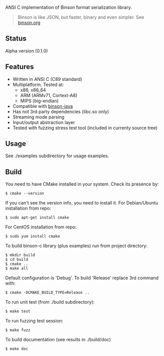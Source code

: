 ANSI C implementation of Binson format serialization library.

> Binson is like JSON, but faster, binary and even simpler. See [binson.org](http://binson.org/)

Status
---------

Alpha version (0.1.0)

Features
---------

* Written in ANSI C (C89 standard)
* Multiplatform. Tested at:
  * x86, x86_64
  * ARM (ARMv71, Cortext-A8)
  * MIPS (big-endian)
* Compatible with [binson-java](https://github.com/franslundberg/binson-java)
* Has not 3rd party dependencies (libc.so only)
* Streaming mode parsing
* Input/output abstraction layer
* Tested with fuzzing stress test tool (included in currenty source tree)

Usage
---------

See ./examples subdirectory for usage examples.


Build
---------

You need to have CMake installed in your system.
Check its presence by:

`
$ cmake --version
`

If you can't see the version info, you need to install it.
For Debian/Ubuntu installation from repo:

`
$ sudo apt-get install cmake
`

For CentOS installation from repo:

`
$ sudo yum install cmake
`


To build binson-c library (plus examples) run from project directory:

```
$ mkdir build
$ cd build
$ cmake ..
$ make all
```

Default configuration is 'Debug'. To build 'Release' replace 3rd command with:

```
$ cmake -DCMAKE_BUILD_TYPE=Release ..
```

To run unit test (from ./build subdirectory):

```
$ make test
```

To run fuzzing test session:

```
$ make fuzz
```

To build documentation (see results in ./build/doc)

```
$ make doc
```

